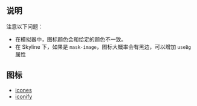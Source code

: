## 说明

注意以下问题：

- 在模拟器中，图标颜色会和给定的颜色不一致。
- 在 Skyline 下，如果是 `mask-image`，图标大概率会有黑边，可以增加 `useBg` 属性

## 图标

- [icones](https://icones.js.org)
- [iconify](https://iconify.design)
